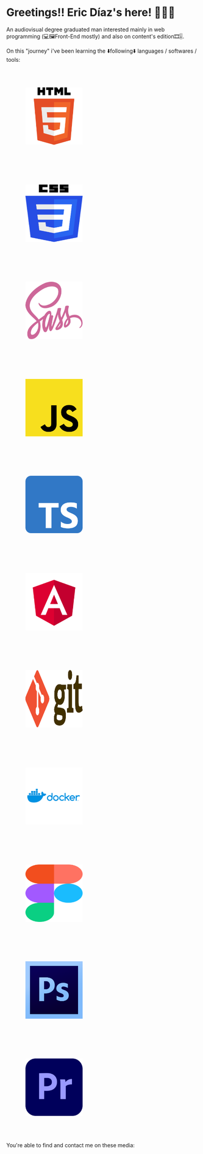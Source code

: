 # Greetings!! Eric Díaz's here! 🙋🏼‍♂️

An audiovisual degree graduated man interested mainly in web programming (💻🖼️Front-End mostly) and also on content's edition🎞️🎚️.

On this "journey" i've been learning the ⬇️following⬇️ languages / softwares / tools:

<img src="readme_images/HTML5_logo.svg" style="margin: 10%" width="150px" height="150px" title="HTML5 logo"/> <img src="readme_images/CSS3_logo.svg" style="margin: 10%" width="150px" height="150px" title="CSS3 logo"/> <img src="readme_images/Sass_Logo.svg" style="margin: 10%" width="150px" height="150px" title="SCSS logo"/> <img src="readme_images/JavaScript_logo.svg" style="margin: 10%" width="150px" height="150px" title="JS logo"/> <img src="readme_images/Typescript_logo.svg" style="margin: 10%" width="150px" height="150px" title="TS logo"/> <img src="readme_images/Angular_logo.svg" style="margin: 10%" width="150px" height="150px" title="Angular logo"/>
<img src="readme_images/Git-logo.svg" style="margin: 10%" width="150px" height="150px" title="Git logo"/>
<img src="readme_images/docker-vector-logo.svg" style="margin: 10%" width="150px" height="150px" title="Docker logo"/>
<img src="readme_images/Figma-logo.svg" style="margin: 10%" width="150px" height="150px" title="Figma logo"/>
<img src="readme_images/Adobe_Photoshop_CS6_icon.svg" style="margin: 10%" width="150px" height="150px" title="Adobe Photoshop CS6 logo"/>
<img src="readme_images/Adobe_Premiere_Pro_icon.svg" style="margin: 10%" width="150px" height="150px" title="Adobe Premiere Pro logo"/>

You're able to find and contact me on these media:



<!--
**EricDiCiv5/EricDiCiv5** is a ✨ _special_ ✨ repository because its `README.md` (this file) appears on your GitHub profile.

Here are some ideas to get you started:

- 🔭 I’m currently working on ...
- 🌱 I’m currently learning ...
- 👯 I’m looking to collaborate on ...
- 🤔 I’m looking for help with ...
- 💬 Ask me about ...
- 📫 How to reach me: ...
- 😄 Pronouns: ...
- ⚡ Fun fact: ...
-->
